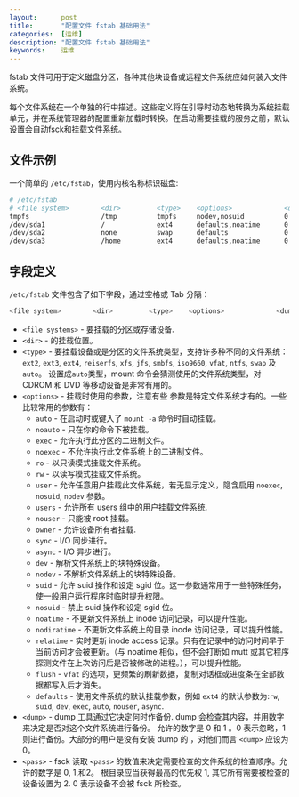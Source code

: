 ```yaml
---
layout:      post
title:       "配置文件 fstab 基础用法"
categories:  [运维]
description: "配置文件 fstab 基础用法"
keywords:    运维
---
```


fstab 文件可用于定义磁盘分区，各种其他块设备或远程文件系统应如何装入文件系统。

每个文件系统在一个单独的行中描述。这些定义将在引导时动态地转换为系统挂载单元，并在系统管理器的配置重新加载时转换。在启动需要挂载的服务之前，默认设置会自动fsck和挂载文件系统。

## 文件示例

一个简单的 `/etc/fstab`，使用内核名称标识磁盘:

```sh
# /etc/fstab
# <file system>        <dir>         <type>    <options>             <dump> <pass>                                  
tmpfs                  /tmp          tmpfs     nodev,nosuid          0      0
/dev/sda1              /             ext4      defaults,noatime      0      1
/dev/sda2              none          swap      defaults              0      0
/dev/sda3              /home         ext4      defaults,noatime      0      2
```

## 字段定义

`/etc/fstab` 文件包含了如下字段，通过空格或 Tab 分隔：

```sh
<file system>        <dir>         <type>    <options>             <dump> <pass> 
```

* `<file systems>` - 要挂载的分区或存储设备.
* `<dir>` - 的挂载位置。
* `<type>` - 要挂载设备或是分区的文件系统类型，支持许多种不同的文件系统：`ext2`, `ext3`, `ext4`, `reiserfs`, `xfs`, `jfs`, `smbfs`, `iso9660`, `vfat`, `ntfs`, `swap` 及 `auto`。 设置成`auto`类型，mount 命令会猜测使用的文件系统类型，对 CDROM 和 DVD 等移动设备是非常有用的。
* `<options>` - 挂载时使用的参数，注意有些 参数是特定文件系统才有的。一些比较常用的参数有：
    * `auto` - 在启动时或键入了 `mount -a` 命令时自动挂载。
    * `noauto` - 只在你的命令下被挂载。
    * `exec` - 允许执行此分区的二进制文件。
    * `noexec` - 不允许执行此文件系统上的二进制文件。
    * `ro` - 以只读模式挂载文件系统。
    * `rw` - 以读写模式挂载文件系统。
    * `user` - 允许任意用户挂载此文件系统，若无显示定义，隐含启用 `noexec`, `nosuid`, `nodev` 参数。
    * `users` - 允许所有 users 组中的用户挂载文件系统.
    * `nouser` - 只能被 root 挂载。
    * `owner` - 允许设备所有者挂载.
    * `sync` - I/O 同步进行。
    * `async` - I/O 异步进行。
    * `dev` - 解析文件系统上的块特殊设备。
    * `nodev` - 不解析文件系统上的块特殊设备。
    * `suid` - 允许 suid 操作和设定 sgid 位。这一参数通常用于一些特殊任务，使一般用户运行程序时临时提升权限。
    * `nosuid` - 禁止 suid 操作和设定 sgid 位。
    * `noatime` - 不更新文件系统上 inode 访问记录，可以提升性能。
    * `nodiratime` - 不更新文件系统上的目录 inode 访问记录，可以提升性能。
    * `relatime` - 实时更新 inode access 记录。只有在记录中的访问时间早于当前访问才会被更新。（与 noatime 相似，但不会打断如 mutt 或其它程序探测文件在上次访问后是否被修改的进程。），可以提升性能。
    * `flush` - `vfat` 的选项，更频繁的刷新数据，复制对话框或进度条在全部数据都写入后才消失。
    * `defaults` - 使用文件系统的默认挂载参数，例如 `ext4` 的默认参数为:`rw`, `suid`, `dev`, `exec`, `auto`, `nouser`, `async`.
* `<dump>` - dump 工具通过它决定何时作备份. dump 会检查其内容，并用数字来决定是否对这个文件系统进行备份。 允许的数字是 0 和 1 。0 表示忽略，1 则进行备份。大部分的用户是没有安装 dump 的 ，对他们而言 `<dump>` 应设为 0。
* `<pass>` - fsck 读取 `<pass>` 的数值来决定需要检查的文件系统的检查顺序。允许的数字是 0, 1,和2。 根目录应当获得最高的优先权 1, 其它所有需要被检查的设备设置为 2\. 0 表示设备不会被 fsck 所检查。

